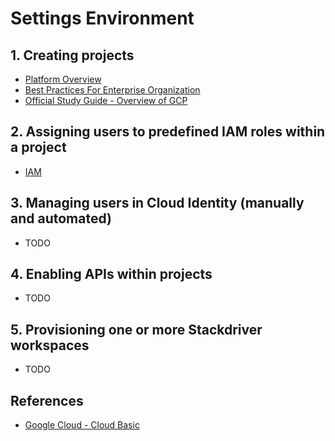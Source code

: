# Settings Environment

## 1. Creating projects
- [Platform Overview](./Platform-Overview.md)
- [Best Practices For Enterprise Organization](./Best-Practice-For-Enterprise-Org.md)
- [Official Study Guide - Overview of GCP](../Official-Google-Cloud-Certificate.md#chapter-1-overview-of-gcp)

## 2. Assigning users to predefined IAM roles within a project
- [IAM](./IAM.md)

## 3. Managing users in Cloud Identity (manually and automated)
- TODO

## 4. Enabling APIs within projects
- TODO

## 5. Provisioning one or more Stackdriver workspaces
- TODO

## References
- [Google Cloud - Cloud Basic](https://cloud.google.com/docs/overview)

